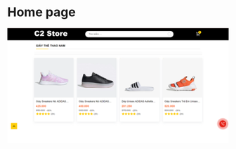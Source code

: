 # Home page 
![Home page](https://github.com/NgDuyBaoo/Bai_tap/blob/main/Content/Screenshot/Screenshot%202024-06-27%20143245.png)
